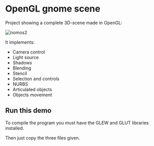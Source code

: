 # OpenGL gnome scene
Project showing a complete 3D-scene made in OpenGL:

![nomos2](https://user-images.githubusercontent.com/87211165/170304083-2c61fce2-1a71-4104-af44-b9edef0fb910.png)

It implements:

- Camera control
- Light source
- Shadows
- Blending
- Stencil
- Selection and controls
- NURBS
- Articulated objects
- Objects movement

## Run this demo
To compile the program you must have the GLEW and GLUT libraries installed.

Then just copy the three files given.
